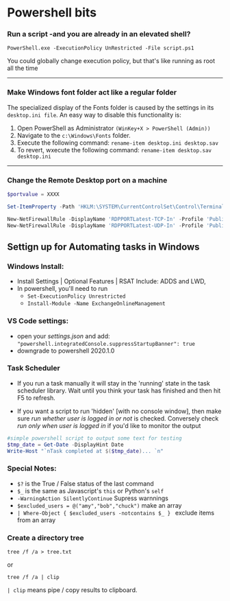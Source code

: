 # Powershell bits

### Run a script -and you are already in an elevated shell?

```PowerShell.exe -ExecutionPolicy UnRestricted -File script.ps1```

You could globally change execution policy, but that's like running as root all the time


***
### Make Windows font folder act like a regular folder
The specialized display of the Fonts folder is caused by the settings in its ```desktop.ini file```. An easy way to disable this functionality is:

1. Open PowerShell as Administrator ```(WinKey+X > PowerShell (Admin))```
2. Navigate to the ```c:\Windows\Fonts``` folder.
3. Execute the following command: ```rename-item desktop.ini desktop.sav```
4. To revert, wxecute the following command: ```rename-item desktop.sav desktop.ini```

***

### Change the Remote Desktop port on a machine

```powershell
$portvalue = XXXX

Set-ItemProperty -Path 'HKLM:\SYSTEM\CurrentControlSet\Control\Terminal Server\WinStations\RDP-Tcp' -name "PortNumber" -Value $portvalue 

New-NetFirewallRule -DisplayName 'RDPPORTLatest-TCP-In' -Profile 'Public' -Direction Inbound -Action Allow -Protocol TCP -LocalPort $portvalue 
New-NetFirewallRule -DisplayName 'RDPPORTLatest-UDP-In' -Profile 'Public' -Direction Inbound -Action Allow -Protocol UDP -LocalPort $portvalue 
```


## Settign up for Automating tasks in Windows

### Windows Install:
- Install Settings | Optional Features | RSAT Include: ADDS and LWD,
- In powershell, you'll need to run 
  - ```Set-ExecutionPolicy Unrestricted```
  - ```Install-Module -Name ExchangeOnlineManagement```

### VS Code settings:
- open your *settings.json* and add:  ```"powershell.integratedConsole.suppressStartupBanner": true```
- downgrade to powershell 2020.1.0


### Task Scheduler

- If you run a task manually it will stay in the 'running' state in the task scheduler library. Wait until you think your task has finished and then hit F5 to refresh.

- If you want a script to run 'hidden' [with no console window], then make sure *run whether user is logged in or not* is checked. Conversely check *run only when user is logged in* if you'd like to monitor the output


```powershell
#simple powershell script to output some text for testing
$tmp_date = Get-Date -DisplayHint Date
Write-Host "`nTask completed at $($tmp_date)... `n"
```

### Special Notes:

- ```$?``` is the True / False status of the last command
- ```$_``` is the same as Javascript's ```this``` or Python's ```self```
- ```-WarningAction SilentlyContinue``` Supress warnnings
- ```$excluded_users = @("amy","bob","chuck")``` make an array
- ```| Where-Object { $excluded_users -notcontains $_ } ``` exclude items from an array

### Create a directory tree

```
tree /f /a > tree.txt
```

or

```
tree /f /a | clip

```

`| clip` means pipe / copy results to clipboard.


  
